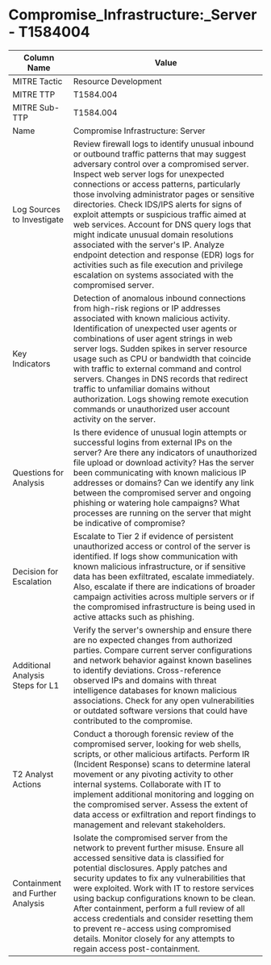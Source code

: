 # Compromise_Infrastructure:_Server - T1584004

| Column Name | Value |
|-------------|-------|
| MITRE Tactic | Resource Development |
| MITRE TTP | T1584.004 |
| MITRE Sub-TTP | T1584.004 |
| Name | Compromise Infrastructure: Server |
| Log Sources to Investigate | Review firewall logs to identify unusual inbound or outbound traffic patterns that may suggest adversary control over a compromised server. Inspect web server logs for unexpected connections or access patterns, particularly those involving administrator pages or sensitive directories. Check IDS/IPS alerts for signs of exploit attempts or suspicious traffic aimed at web services. Account for DNS query logs that might indicate unusual domain resolutions associated with the server's IP. Analyze endpoint detection and response (EDR) logs for activities such as file execution and privilege escalation on systems associated with the compromised server. |
| Key Indicators | Detection of anomalous inbound connections from high-risk regions or IP addresses associated with known malicious activity. Identification of unexpected user agents or combinations of user agent strings in web server logs. Sudden spikes in server resource usage such as CPU or bandwidth that coincide with traffic to external command and control servers. Changes in DNS records that redirect traffic to unfamiliar domains without authorization. Logs showing remote execution commands or unauthorized user account activity on the server. |
| Questions for Analysis | Is there evidence of unusual login attempts or successful logins from external IPs on the server? Are there any indicators of unauthorized file upload or download activity? Has the server been communicating with known malicious IP addresses or domains? Can we identify any link between the compromised server and ongoing phishing or watering hole campaigns? What processes are running on the server that might be indicative of compromise? |
| Decision for Escalation | Escalate to Tier 2 if evidence of persistent unauthorized access or control of the server is identified. If logs show communication with known malicious infrastructure, or if sensitive data has been exfiltrated, escalate immediately. Also, escalate if there are indications of broader campaign activities across multiple servers or if the compromised infrastructure is being used in active attacks such as phishing. |
| Additional Analysis Steps for L1 | Verify the server's ownership and ensure there are no expected changes from authorized parties. Compare current server configurations and network behavior against known baselines to identify deviations. Cross-reference observed IPs and domains with threat intelligence databases for known malicious associations. Check for any open vulnerabilities or outdated software versions that could have contributed to the compromise. |
| T2 Analyst Actions | Conduct a thorough forensic review of the compromised server, looking for web shells, scripts, or other malicious artifacts. Perform IR (Incident Response) scans to determine lateral movement or any pivoting activity to other internal systems. Collaborate with IT to implement additional monitoring and logging on the compromised server. Assess the extent of data access or exfiltration and report findings to management and relevant stakeholders. |
| Containment and Further Analysis | Isolate the compromised server from the network to prevent further misuse. Ensure all accessed sensitive data is classified for potential disclosures. Apply patches and security updates to fix any vulnerabilities that were exploited. Work with IT to restore services using backup configurations known to be clean. After containment, perform a full review of all access credentials and consider resetting them to prevent re-access using compromised details. Monitor closely for any attempts to regain access post-containment. |
